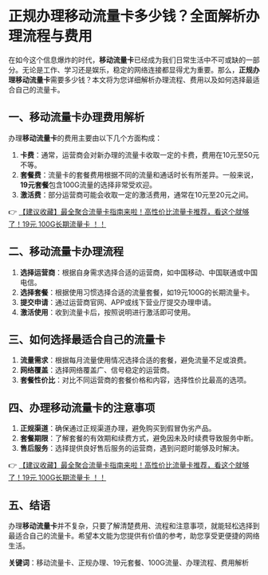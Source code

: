 # 正规办理移动流量卡多少钱？全面解析办理流程与费用

在如今这个信息爆炸的时代，**移动流量卡**已经成为我们日常生活中不可或缺的一部分。无论是工作、学习还是娱乐，稳定的网络连接都显得尤为重要。那么，**正规办理移动流量卡**需要多少钱？本文将为您详细解析办理流程、费用以及如何选择最适合自己的流量卡。

## 一、移动流量卡办理费用解析

办理**移动流量卡**的费用主要由以下几个方面构成：

1. **卡费**：通常，运营商会对新办理的流量卡收取一定的卡费，费用在10元至50元不等。
2. **套餐费**：流量卡的套餐费用根据不同的流量和通话时长有所差异。一般来说，**19元套餐**包含100G流量的选择非常受欢迎。
3. **激活费**：部分运营商可能会收取一定的激活费用，通常在10元至20元之间。

👉 [【建议收藏】最全聚合流量卡指南来啦！高性价比流量卡推荐，看这个就够了！19元 100G长期流量卡 ！！](https://bit.ly/Liuliangka)

## 二、移动流量卡办理流程

1. **选择运营商**：根据自身需求选择合适的运营商，如中国移动、中国联通或中国电信。
2. **选择套餐**：根据使用习惯选择合适的流量套餐，如19元100G的长期流量卡。
3. **提交申请**：通过运营商官网、APP或线下营业厅提交办理申请。
4. **激活使用**：收到流量卡后，按照说明进行激活即可使用。

## 三、如何选择最适合自己的流量卡

1. **流量需求**：根据每月流量使用情况选择合适的套餐，避免流量不足或浪费。
2. **网络覆盖**：选择网络覆盖广、信号稳定的运营商。
3. **套餐性价比**：对比不同运营商的套餐价格和内容，选择性价比最高的选项。

## 四、办理移动流量卡的注意事项

1. **正规渠道**：确保通过正规渠道办理，避免购买到假冒伪劣产品。
2. **套餐期限**：了解套餐的有效期和续费方式，避免因未及时续费导致服务中断。
3. **售后服务**：选择提供良好售后服务的运营商，遇到问题时能够及时解决。

👉 [【建议收藏】最全聚合流量卡指南来啦！高性价比流量卡推荐，看这个就够了！19元 100G长期流量卡 ！！](https://bit.ly/Liuliangka)

## 五、结语

办理**移动流量卡**并不复杂，只要了解清楚费用、流程和注意事项，就能轻松选择到最适合自己的流量卡。希望本文能为您提供有价值的参考，助您享受更便捷的网络生活。

**关键词**：移动流量卡、正规办理、19元套餐、100G流量、办理流程、费用解析